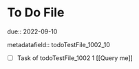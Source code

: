 # To Do File

due:: 2022-09-10

metadatafield:: todoTestFile_1002_10

- [ ] Task of todoTestFile_1002 1 [[Query me]]
